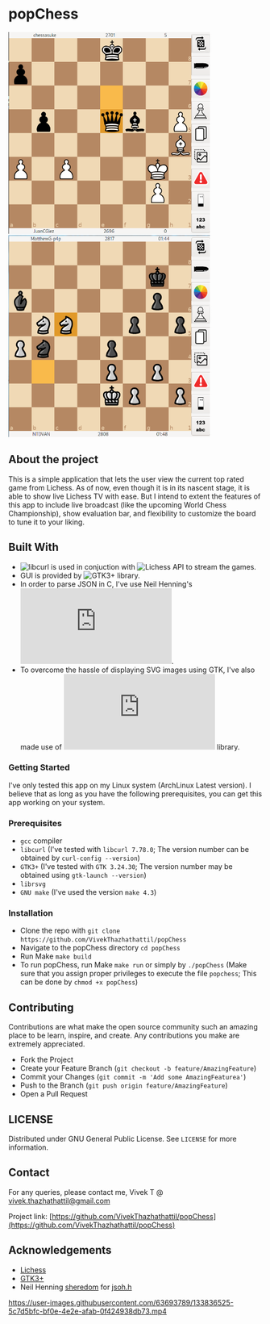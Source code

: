 
# popChess

<p float="left">
<img src="img/progress1.png" width="400" height="400"/>
<img src="img/progress2.png" width="400" height="400"/>
</p>

## About the project

This is a simple application that lets the user view the current top rated game from Lichess. As of now, even though it is in its nascent stage, it is able to show live Lichess TV with ease. But I intend to extent the features of this app to include live broadcast (like the upcoming World Chess Championship), show evaluation bar, and flexibility to customize the board to tune it to your liking.

## Built With

* ![libcurl](https://curl.se/libcurl/) is used in conjuction with ![Lichess API](https://lichess.org/api) to stream the games.
* GUI is provided by ![GTK3+](https://docs.gtk.org/gtk3/) library.
* In order to parse JSON in C, I've use Neil Henning's ![jsoh.h](https://github.com/sheredom/json.h).
* To overcome the hassle of displaying SVG images using GTK, I've also made use of ![rsvg](https://cran.r-project.org/web/packages/rsvg/index.html) library.

### Getting Started

I've only tested this app on my Linux system (ArchLinux Latest version). I believe that as long as you have the following prerequisites, you can get this app working on your system.

### Prerequisites
* `gcc` compiler
* `libcurl` (I've tested with `libcurl 7.78.0`; The version number can be obtained by `curl-config --version`)
* `GTK3+` (I've tested with `GTK 3.24.30`; The version number may be obtained using `gtk-launch --version`)
* `librsvg`
* `GNU make` (I've used the version `make 4.3`)

### Installation
* Clone the repo with `git clone https://github.com/VivekThazhathattil/popChess`
* Navigate to the popChess directory `cd popChess`
* Run Make `make build`
* To run popChess, run Make `make run` or simply by `./popChess` (Make sure that you assign proper privileges to execute the file `popchess`; This can be done by `chmod +x popChess`)

## Contributing

Contributions are what make the open source community such an amazing place to be learn, inspire, and create. Any contributions you make are extremely appreciated.

* Fork the Project
* Create your Feature Branch (`git checkout -b feature/AmazingFeature`)
* Commit your Changes (`git commit -m 'Add some AmazingFeaturea'`)
* Push to the Branch (`git push origin feature/AmazingFeature`)
* Open a Pull Request

## LICENSE 

Distributed under GNU General Public License. See `LICENSE` for more information.

## Contact

For any queries, please contact me, Vivek T @ [vivek.thazhathattil@gmail.com](mailto:vivek.thazhathattil@gmail.com)

Project link: [https://github.com/VivekThazhathattil/popChess](https://github.com/VivekThazhathattil/popChess)

## Acknowledgements

* [Lichess](https://lichess.org/)
* [GTK3+](https://docs.gtk.org/gtk3/)
* Neil Henning [sheredom](https://github.com/sheredom) for [jsoh.h](https://github.com/sheredom/json.h)


https://user-images.githubusercontent.com/63693789/133836525-5c7d5bfc-bf0e-4e2e-afab-0f424938db73.mp4

